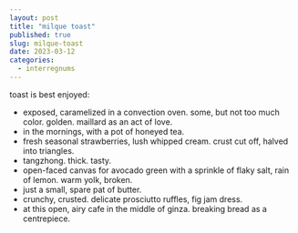 ```yaml
---
layout: post
title: "milque toast"
published: true
slug: milque-toast
date: 2023-03-12
categories:
  - interregnums
---
```


toast is best enjoyed: 
- exposed, caramelized in a convection oven. some, but not too much color. golden. maillard as an act of love. 
- in the mornings, with a pot of honeyed tea.
- fresh seasonal strawberries, lush whipped cream. crust cut off, halved into triangles. 
- tangzhong. thick. tasty. 
- open-faced canvas for avocado green with a sprinkle of flaky salt, rain of lemon. warm yolk, broken.
- just a small, spare pat of butter.
- crunchy, crusted. delicate prosciutto ruffles, fig jam dress.
- at this open, airy cafe in the middle of ginza. breaking bread as a centrepiece.